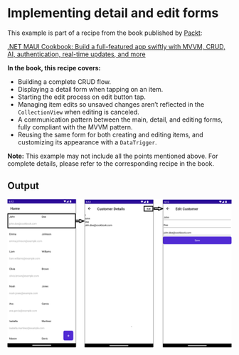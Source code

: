# Implementing detail and edit forms
This example is part of a recipe from the book published by [Packt](https://www.packtpub.com/en-us?utm_source=github):

[.NET MAUI Cookbook: Build a full-featured app swiftly with MVVM, CRUD, AI, authentication, real-time updates, and more](https://www.amazon.com/NET-MAUI-Cookbook-authentication-interactivity/dp/1835461123)

**In the book, this recipe covers:**
* Building a complete CRUD flow.
* Displaying a detail form when tapping on an item.
* Starting the edit process on edit button tap.
* Managing item edits so unsaved changes aren’t reflected in the `CollectionView` when editing is canceled.
* A communication pattern between the main, detail, and editing forms, fully compliant with the MVVM pattern.
* Reusing the same form for both creating and editing items, and customizing its appearance with a `DataTrigger`.

**Note:** This example may not include all the points mentioned above. For complete details, please refer to the corresponding recipe in the book.
## Output
![CRUD Flow](/Images/Collection%20detail%20and%20edit%20views.png)
